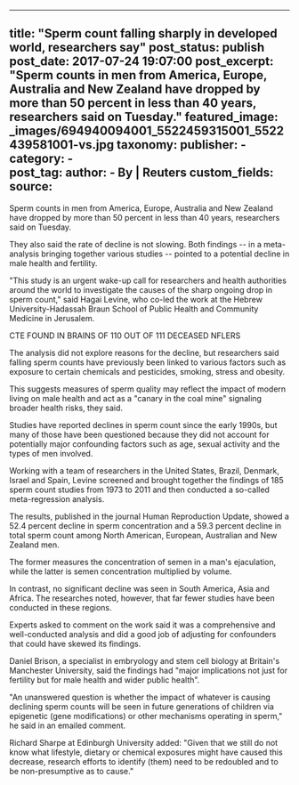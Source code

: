 
---
title: "Sperm count falling sharply in developed world, researchers say" 
post_status: publish
post_date: 2017-07-24 19:07:00 
post_excerpt: "Sperm counts in men from America, Europe, Australia and New Zealand have dropped by more than 50 percent in less than 40 years, researchers said on Tuesday."
featured_image: _images/694940094001_5522459315001_5522439581001-vs.jpg 
taxonomy:
    publisher:
        - 
    category:
        -  
    post_tag:
    author:
        - By | Reuters
custom_fields:
    source: 
---
Sperm counts in men from America, Europe, Australia and New Zealand have dropped by more than 50 percent in less than 40 years, researchers said on Tuesday.

They also said the rate of decline is not slowing. Both findings -- in a meta-analysis bringing together various studies -- pointed to a potential decline in male health and fertility.

&quot;This study is an urgent wake-up call for researchers and health authorities around the world to investigate the causes of the sharp ongoing drop in sperm count,&quot; said Hagai Levine, who co-led the work at the Hebrew University-Hadassah Braun School of Public Health and Community Medicine in Jerusalem.

CTE FOUND IN BRAINS OF 110 OUT OF 111 DECEASED NFLERS

The analysis did not explore reasons for the decline, but researchers said falling sperm counts have previously been linked to various factors such as exposure to certain chemicals and pesticides, smoking, stress and obesity.

This suggests measures of sperm quality may reflect the impact of modern living on male health and act as a &quot;canary in the coal mine&quot; signaling broader health risks, they said.

Studies have reported declines in sperm count since the early 1990s, but many of those have been questioned because they did not account for potentially major confounding factors such as age, sexual activity and the types of men involved.

Working with a team of researchers in the United States, Brazil, Denmark, Israel and Spain, Levine screened and brought together the findings of 185 sperm count studies from 1973 to 2011 and then conducted a so-called meta-regression analysis.

The results, published in the journal Human Reproduction Update, showed a 52.4 percent decline in sperm concentration and a 59.3 percent decline in total sperm count among North American, European, Australian and New Zealand men.

The former measures the concentration of semen in a man&#39;s ejaculation, while the latter is semen concentration multiplied by volume.

In contrast, no significant decline was seen in South America, Asia and Africa. The researches noted, however, that far fewer studies have been conducted in these regions.

Experts asked to comment on the work said it was a comprehensive and well-conducted analysis and did a good job of adjusting for confounders that could have skewed its findings.

Daniel Brison, a specialist in embryology and stem cell biology at Britain&#39;s Manchester University, said the findings had &quot;major implications not just for fertility but for male health and wider public health&quot;.

&quot;An unanswered question is whether the impact of whatever is causing declining sperm counts will be seen in future generations of children via epigenetic (gene modifications) or other mechanisms operating in sperm,&quot; he said in an emailed comment.

Richard Sharpe at Edinburgh University added: &quot;Given that we still do not know what lifestyle, dietary or chemical exposures might have caused this decrease, research efforts to identify (them) need to be redoubled and to be non-presumptive as to cause.&quot; 